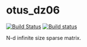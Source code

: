 # otus_dz06
[![Build Status](https://travis-ci.com/AlexeyYa/otus_dz06.svg?branch=master)](https://travis-ci.com/AlexeyYa/otus_dz06)
[![Build status](https://ci.appveyor.com/api/projects/status/snec2euqie2ngyt8?svg=true)](https://ci.appveyor.com/project/AlexeyYa/otus-dz06)

N-d infinite size sparse matrix.